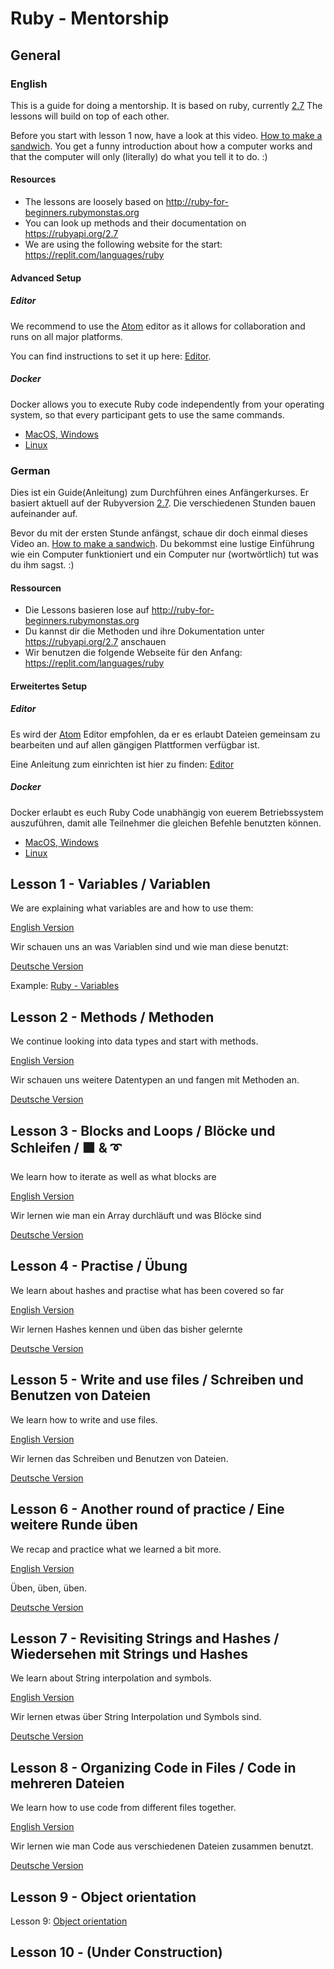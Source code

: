 # Ruby - Mentorship

## General

### English

This is a guide for doing a mentorship. It is based on ruby, currently [2.7](https://rubyapi.org/2.7)
The lessons will build on top of each other.

Before you start with lesson 1 now, have a look at this video.
[How to make a sandwich](https://www.youtube.com/watch?v=U3TsVz_pJf4&t=136s&ab_channel=DigitalDixie).
You get a funny introduction about how a computer works and that the computer will only (literally) do what you tell it to do. :)

#### Resources

* The lessons are loosely based on http://ruby-for-beginners.rubymonstas.org
* You can look up methods and their documentation on https://rubyapi.org/2.7
* We are using the following website for the start: https://replit.com/languages/ruby

#### Advanced Setup

##### Editor

We recommend to use the [Atom](https://atom.io) editor as it allows for collaboration and runs on all major platforms.

You can find instructions to set it up here: [Editor](/setup/editor.md#english).

##### Docker

Docker allows you to execute Ruby code independently from your operating system, so that every participant gets to use the same commands.

- [MacOS, Windows](/setup/docker.md#for-macos-and-windows-user)
- [Linux](/setup/docker.md#for-linux-user)

### German

Dies ist ein Guide(Anleitung) zum Durchführen eines Anfängerkurses. Er basiert aktuell auf der Rubyversion [2.7](https://rubyapi.org/2.7).
Die verschiedenen Stunden bauen aufeinander auf.

Bevor du mit der ersten Stunde anfängst, schaue dir doch einmal dieses Video an.
[How to make a sandwich](https://www.youtube.com/watch?v=U3TsVz_pJf4&t=136s&ab_channel=DigitalDixie).
Du bekommst eine lustige Einführung wie ein Computer funktioniert und ein Computer nur (wortwörtlich) tut was du ihm sagst. :)

#### Ressourcen

* Die Lessons basieren lose auf http://ruby-for-beginners.rubymonstas.org
* Du kannst dir die Methoden und ihre Dokumentation unter https://rubyapi.org/2.7 anschauen
* Wir benutzen die folgende Webseite für den Anfang: https://replit.com/languages/ruby

#### Erweitertes Setup

##### Editor

Es wird der [Atom](https://atom.io) Editor empfohlen, da er es erlaubt Dateien gemeinsam zu bearbeiten und auf allen gängigen Plattformen verfügbar ist.

Eine Anleitung zum einrichten ist hier zu finden: [Editor](/setup/editor.md#german)

##### Docker

Docker erlaubt es euch Ruby Code unabhängig von euerem Betriebssystem auszuführen, damit alle Teilnehmer die gleichen Befehle benutzten können.

- [MacOS, Windows](/setup/docker.md#f%C3%BCr-macos-und-windows-benutzer )
- [Linux](/setup/docker.md#for-linux-user-1)

## Lesson 1 - Variables / Variablen

We are explaining what variables are and how to use them:

[English Version](/lessons/1-variables.md#english)

Wir schauen uns an was Variablen sind und wie man diese benutzt:

[Deutsche Version](/lessons/1-variables.md#german)

Example: [Ruby - Variables](/lessons/examples/1_variables.rb)

## Lesson 2 - Methods / Methoden

We continue looking into data types and start with methods.

[English Version](/lessons/2-methods.md#english)

Wir schauen uns weitere Datentypen an und fangen mit Methoden an.

[Deutsche Version](/lessons/2-methods.md#german)

## Lesson 3 - Blocks and Loops / Blöcke und Schleifen / ⬛ & ➰

We learn how to iterate as well as what blocks are

[English Version](/lessons/3-blocks-and-loops.md#english)

Wir lernen wie man ein Array durchläuft und was Blöcke sind

[Deutsche Version](/lessons/3-blocks-and-loops.md#german)

## Lesson 4 - Practise / Übung

We learn about hashes and practise what has been covered so far

[English Version](/lessons/4-practise.md#english)

Wir lernen Hashes kennen und üben das bisher gelernte

[Deutsche Version](/lessons/4-practise.md#german)

## Lesson 5 - Write and use files / Schreiben und Benutzen von Dateien

We learn how to write and use files.

[English Version](lessons/5-write-and-use-files.md#english)

Wir lernen das Schreiben und Benutzen von Dateien.

[Deutsche Version](lessons/5-write-and-use-files.md#deutsch)

## Lesson 6 - Another round of practice / Eine weitere Runde üben

We recap and practice what we learned a bit more.

[English Version](lessons/6-practice.md#english)

Üben, üben, üben.

[Deutsche Version](lessons/6-practice.md#deutsch)

## Lesson 7 - Revisiting Strings and Hashes / Wiedersehen mit Strings und Hashes

We learn about String interpolation and symbols.

[English Version](lessons/7-revisiting-strings-and-hashes.md#english)

Wir lernen etwas über String Interpolation und Symbols sind.

[Deutsche Version](lessons/7-revisiting-strings-and-hashes.md#deutsch)

## Lesson 8 - Organizing Code in Files / Code in mehreren Dateien

We learn how to use code from different files together.

[English Version](lessons/8-organizing-code-in-files.md#english)

Wir lernen wie man Code aus verschiedenen Dateien zusammen benutzt.

[Deutsche Version](lessons/8-organizing-code-in-files.md#deutsch)

## Lesson 9 - Object orientation

Lesson 9: [Object orientation](lessons/9-object-orientation.md)

## Lesson 10 - (Under Construction)

